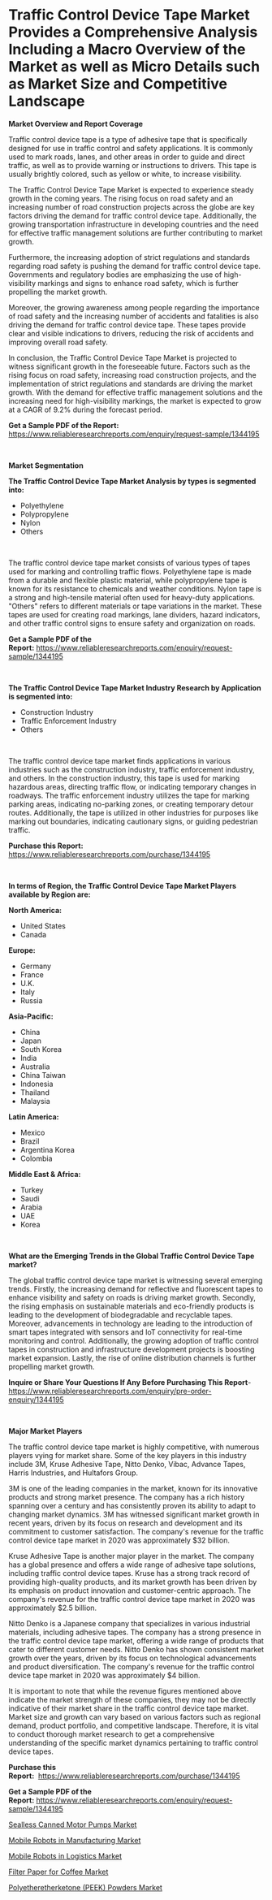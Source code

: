 <p><h1>Traffic Control Device Tape Market Provides a Comprehensive Analysis Including a Macro Overview of the Market as well as Micro Details such as Market Size and Competitive Landscape</h1></p><p><strong>Market Overview and Report Coverage</strong></p>
<p><p>Traffic control device tape is a type of adhesive tape that is specifically designed for use in traffic control and safety applications. It is commonly used to mark roads, lanes, and other areas in order to guide and direct traffic, as well as to provide warning or instructions to drivers. This tape is usually brightly colored, such as yellow or white, to increase visibility.</p><p>The Traffic Control Device Tape Market is expected to experience steady growth in the coming years. The rising focus on road safety and an increasing number of road construction projects across the globe are key factors driving the demand for traffic control device tape. Additionally, the growing transportation infrastructure in developing countries and the need for effective traffic management solutions are further contributing to market growth.</p><p>Furthermore, the increasing adoption of strict regulations and standards regarding road safety is pushing the demand for traffic control device tape. Governments and regulatory bodies are emphasizing the use of high-visibility markings and signs to enhance road safety, which is further propelling the market growth.</p><p>Moreover, the growing awareness among people regarding the importance of road safety and the increasing number of accidents and fatalities is also driving the demand for traffic control device tape. These tapes provide clear and visible indications to drivers, reducing the risk of accidents and improving overall road safety.</p><p>In conclusion, the Traffic Control Device Tape Market is projected to witness significant growth in the foreseeable future. Factors such as the rising focus on road safety, increasing road construction projects, and the implementation of strict regulations and standards are driving the market growth. With the demand for effective traffic management solutions and the increasing need for high-visibility markings, the market is expected to grow at a CAGR of 9.2% during the forecast period.</p></p>
<p><strong>Get a Sample PDF of the Report:</strong> <a href="https://www.reliableresearchreports.com/enquiry/request-sample/1344195">https://www.reliableresearchreports.com/enquiry/request-sample/1344195</a></p>
<p>&nbsp;</p>
<p><strong>Market Segmentation</strong></p>
<p><strong>The Traffic Control Device Tape Market Analysis by types is segmented into:</strong></p>
<p><ul><li>Polyethylene</li><li>Polypropylene</li><li>Nylon</li><li>Others</li></ul></p>
<p>&nbsp;</p>
<p><p>The traffic control device tape market consists of various types of tapes used for marking and controlling traffic flows. Polyethylene tape is made from a durable and flexible plastic material, while polypropylene tape is known for its resistance to chemicals and weather conditions. Nylon tape is a strong and high-tensile material often used for heavy-duty applications. "Others" refers to different materials or tape variations in the market. These tapes are used for creating road markings, lane dividers, hazard indicators, and other traffic control signs to ensure safety and organization on roads.</p></p>
<p><strong>Get a Sample PDF of the Report:</strong>&nbsp;<a href="https://www.reliableresearchreports.com/enquiry/request-sample/1344195">https://www.reliableresearchreports.com/enquiry/request-sample/1344195</a></p>
<p>&nbsp;</p>
<p><strong>The Traffic Control Device Tape Market Industry Research by Application is segmented into:</strong></p>
<p><ul><li>Construction Industry</li><li>Traffic Enforcement Industry</li><li>Others</li></ul></p>
<p>&nbsp;</p>
<p><p>The traffic control device tape market finds applications in various industries such as the construction industry, traffic enforcement industry, and others. In the construction industry, this tape is used for marking hazardous areas, directing traffic flow, or indicating temporary changes in roadways. The traffic enforcement industry utilizes the tape for marking parking areas, indicating no-parking zones, or creating temporary detour routes. Additionally, the tape is utilized in other industries for purposes like marking out boundaries, indicating cautionary signs, or guiding pedestrian traffic.</p></p>
<p><strong>Purchase this Report:</strong>&nbsp; <a href="https://www.reliableresearchreports.com/purchase/1344195">https://www.reliableresearchreports.com/purchase/1344195</a></p>
<p>&nbsp;</p>
<p><strong>In terms of Region, the Traffic Control Device Tape Market Players available by Region are:</strong></p>
<p>
    <p> <strong> North America: </strong>
        <ul>
            <li>United States</li>
            <li>Canada</li>
        </ul>
        </p> 
    <p> <strong> Europe: </strong>
        <ul>
            <li>Germany</li>
            <li>France</li>
            <li>U.K.</li>
            <li>Italy</li>
            <li>Russia</li>
        </ul>
        </p> 
    <p> <strong> Asia-Pacific: </strong>
        <ul>
            <li>China</li>
            <li>Japan</li>
            <li>South Korea</li>
            <li>India</li>
            <li>Australia</li>
            <li>China Taiwan</li>
            <li>Indonesia</li>
            <li>Thailand</li>
            <li>Malaysia</li>
        </ul>
        </p> 
    <p> <strong> Latin America: </strong>
        <ul>
            <li>Mexico</li>
            <li>Brazil</li>
            <li>Argentina Korea</li>
            <li>Colombia</li>
        </ul>
        </p> 
    <p> <strong> Middle East & Africa: </strong>
        <ul>
            <li>Turkey</li>
            <li>Saudi</li>
            <li>Arabia</li>
            <li>UAE</li>
            <li>Korea</li>
        </ul>
    </p>
    </p>
<p>&nbsp;</p>
<p><strong>What are the Emerging Trends in the Global Traffic Control Device Tape market?</strong></p>
<p><p>The global traffic control device tape market is witnessing several emerging trends. Firstly, the increasing demand for reflective and fluorescent tapes to enhance visibility and safety on roads is driving market growth. Secondly, the rising emphasis on sustainable materials and eco-friendly products is leading to the development of biodegradable and recyclable tapes. Moreover, advancements in technology are leading to the introduction of smart tapes integrated with sensors and IoT connectivity for real-time monitoring and control. Additionally, the growing adoption of traffic control tapes in construction and infrastructure development projects is boosting market expansion. Lastly, the rise of online distribution channels is further propelling market growth.</p></p>
<p><strong>Inquire or Share Your Questions If Any Before Purchasing This Report</strong>- <a href="https://www.reliableresearchreports.com/enquiry/pre-order-enquiry/1344195">https://www.reliableresearchreports.com/enquiry/pre-order-enquiry/1344195</a></p>
<p>&nbsp;</p>
<p><strong>Major Market Players</strong></p>
<p><p>The traffic control device tape market is highly competitive, with numerous players vying for market share. Some of the key players in this industry include 3M, Kruse Adhesive Tape, Nitto Denko, Vibac, Advance Tapes, Harris Industries, and Hultafors Group.</p><p>3M is one of the leading companies in the market, known for its innovative products and strong market presence. The company has a rich history spanning over a century and has consistently proven its ability to adapt to changing market dynamics. 3M has witnessed significant market growth in recent years, driven by its focus on research and development and its commitment to customer satisfaction. The company's revenue for the traffic control device tape market in 2020 was approximately $32 billion.</p><p>Kruse Adhesive Tape is another major player in the market. The company has a global presence and offers a wide range of adhesive tape solutions, including traffic control device tapes. Kruse has a strong track record of providing high-quality products, and its market growth has been driven by its emphasis on product innovation and customer-centric approach. The company's revenue for the traffic control device tape market in 2020 was approximately $2.5 billion.</p><p>Nitto Denko is a Japanese company that specializes in various industrial materials, including adhesive tapes. The company has a strong presence in the traffic control device tape market, offering a wide range of products that cater to different customer needs. Nitto Denko has shown consistent market growth over the years, driven by its focus on technological advancements and product diversification. The company's revenue for the traffic control device tape market in 2020 was approximately $4 billion.</p><p>It is important to note that while the revenue figures mentioned above indicate the market strength of these companies, they may not be directly indicative of their market share in the traffic control device tape market. Market size and growth can vary based on various factors such as regional demand, product portfolio, and competitive landscape. Therefore, it is vital to conduct thorough market research to get a comprehensive understanding of the specific market dynamics pertaining to traffic control device tapes.</p></p>
<p><strong>Purchase this Report:</strong>&nbsp;&nbsp;<a href="https://www.reliableresearchreports.com/purchase/1344195">https://www.reliableresearchreports.com/purchase/1344195</a></p>
<p></p>
<p><strong>Get a Sample PDF of the Report:</strong>&nbsp;<a href="https://www.reliableresearchreports.com/enquiry/request-sample/1344195">https://www.reliableresearchreports.com/enquiry/request-sample/1344195</a></p>
<p><p><a href="https://medium.com/@mskylatoy/sealless-canned-motor-pumps-market-size-growth-forecast-2023-2030-61a535b0f948">Sealless Canned Motor Pumps Market</a></p><p><a href="https://www.linkedin.com/pulse/mobile-robots-manufacturing-market-challenges-opportunities-lxhac/">Mobile Robots in Manufacturing Market</a></p><p><a href="https://www.linkedin.com/pulse/mobile-robots-logistics-market-size-share-amp-trends-analysis-giewc/">Mobile Robots in Logistics Market</a></p><p><a href="https://medium.com/@shivay151299/filter-paper-for-coffee-market-size-growth-forecast-2023-2030-28574473b2af">Filter Paper for Coffee Market</a></p><p><a href="https://github.com/RoccoManning/Market-Research-Report-List-2/blob/main/polyetheretherketone-peek-powders-market.md">Polyetheretherketone (PEEK) Powders Market</a></p></p>